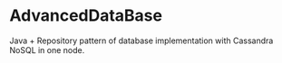 # AdvancedDataBase
Java + Repository pattern of database implementation with Cassandra NoSQL in one node. 
